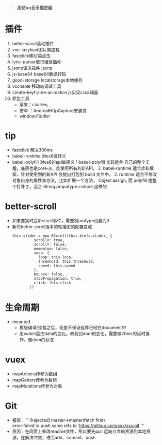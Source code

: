 
> **高仿qq音乐播放器**

# 插件

1. better-scroll滚动插件
2. vue-lazyload图片懒加载
3. fastclick移动端点击
4. lyric-parser歌词播放插件
5. jsonp请求插件 jsonp
6. js-base64 base64数据转码 
7. good-storage localstorage本地缓存
8. vconsole 移动端调试工具
9. create-keyframe-animation js实现css3动画
10. 抓包工具
    * 苹果：charles;
    * 安卓 ：AndroidHttpCapture安装包
    * window:Fiddler
    
# tip

* fastclick 解决300ms
* babel-runtime 对es6做转义
* babel-polyfill  对es6的api做转义
  1 babel-polyfill 比较适合 自己的整个工程，底层也是core-js，能使用所有的新API。
  2. babel-runtime 适合库和框架，针对使用到的新API 会提出打包到 build 文件中。
  3. runtime 适合不修改对象自身的属性和方法，比如扩展一个方法， Object.assign, 而 polyfill 是整个打补丁，适合 String.propotype.include 这样的

# better-scroll
* 如果要实时监听scroll事件，需要将protype设置为3
* 新的better-scroll版本的轮播图的配置变成
    ````
    this.slider = new BScroll(this.$refs.slider, {
              scrollX: true,
              scrollY: false,
              momentum: false,
              snap: {
                loop: this.loop,
                threshold: this.threshold,
                speed: this.speed
              },
              bounce: false,
              stopPropagation: true,
              click: this.click
            })
    ````

# 生命周期
* mounted
  * 模版编译/挂载之后，但是不保证组件已经在document中
  * 用watch监控data的变化，映射到dom的变化，需要做20ms的延时操作，像dom的获取
  
# vuex
  * mapActions传参为数组
  * mapGetters传参为数组
  * mapMutations传参为对象

# Git
 * 报错：
  " ![rejected]  master->master(fetch first)  
  error:failed to push some refs to 'https://github.com/xxx/xxx.git' "
 * 原因：在网页上修改readme文件，所以要先pull 远端仓库的资源到本地资源，在解决冲突，进而add、commit、push
